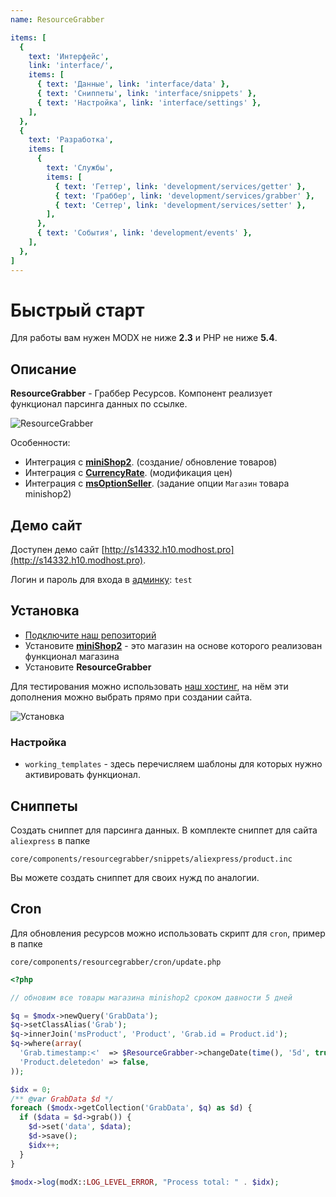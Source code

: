 ```yaml
---
name: ResourceGrabber

items: [
  {
    text: 'Интерфейс',
    link: 'interface/',
    items: [
      { text: 'Данные', link: 'interface/data' },
      { text: 'Сниппеты', link: 'interface/snippets' },
      { text: 'Настройка', link: 'interface/settings' },
    ],
  },
  {
    text: 'Разработка',
    items: [
      {
        text: 'Службы',
        items: [
          { text: 'Геттер', link: 'development/services/getter' },
          { text: 'Граббер', link: 'development/services/grabber' },
          { text: 'Сеттер', link: 'development/services/setter' },
        ],
      },
      { text: 'События', link: 'development/events' },
    ],
  },
]
---
```

# Быстрый старт

Для работы вам нужен MODX не ниже **2.3** и PHP не ниже **5.4**.

## Описание

**ResourceGrabber** - Граббер Ресурсов. Компонент реализует функционал парсинга данных по ссылке.

![ResourceGrabber](https://file.modx.pro/files/1/e/9/1e9d05d759ccf7a3abfc7b28c4746b95.png)

Особенности:

- Интеграция с [**miniShop2**][0102]. (создание/ обновление товаров)
- Интеграция с [**CurrencyRate**][0103]. (модификация цен)
- Интеграция с [**msOptionSeller**](https://modstore.pro/packages/ecommerce/msoptionseller). (задание опции `Магазин` товара minishop2)

## Демо сайт

Доступен демо сайт [http://s14332.h10.modhost.pro](http://s14332.h10.modhost.pro).

Логин и пароль для входа в [админку](http://s14332.h10.modhost.pro/manager/): `test`

## Установка

- [Подключите наш репозиторий](https://modhost.pro)
- Установите [**miniShop2**][0102] - это магазин на основе которого реализован функционал магазина
- Установите **ResourceGrabber**

Для тестирования можно использовать [наш хостинг](https://modhost.pro), на нём эти дополнения можно выбрать прямо при создании сайта.

![Установка](https://file.modx.pro/files/5/7/a/57a30e0dc6e98d36ff56e9718a5f0bc0.png)

### Настройка

- `working_templates` - здесь перечисляем шаблоны для которых нужно активировать функционал.

## Сниппеты

Создать сниппет для парсинга данных. В комплекте сниппет для сайта `aliexpress` в папке

```
core/components/resourcegrabber/snippets/aliexpress/product.inc
```

Вы можете создать сниппет для своих нужд по аналогии.

## Cron

Для обновления ресурсов можно использовать скрипт для `cron`, пример в папке

```
core/components/resourcegrabber/cron/update.php
```

```php
<?php

// обновим все товары магазина minishop2 сроком давности 5 дней

$q = $modx->newQuery('GrabData');
$q->setClassAlias('Grab');
$q->innerJoin('msProduct', 'Product', 'Grab.id = Product.id');
$q->where(array(
  'Grab.timestamp:<'  => $ResourceGrabber->changeDate(time(), '5d', true),
  'Product.deletedon' => false,
));

$idx = 0;
/** @var GrabData $d */
foreach ($modx->getCollection('GrabData', $q) as $d) {
  if ($data = $d->grab()) {
    $d->set('data', $data);
    $d->save();
    $idx++;
  }
}

$modx->log(modX::LOG_LEVEL_ERROR, "Process total: " . $idx);
```

[0102]: /components/minishop2/
[0103]: /components/currencyrate
